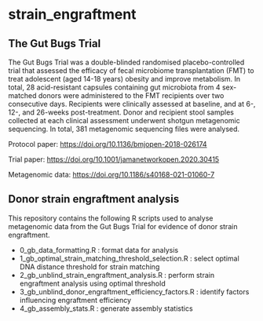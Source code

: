 # strain_engraftment

## The Gut Bugs Trial

The Gut Bugs Trial was a double-blinded randomised placebo-controlled trial that assessed the efficacy of fecal microbiome transplantation (FMT) to treat adolescent (aged 14-18 years) obesity and improve metabolism. In total, 28 acid-resistant capsules containing gut microbiota from 4 sex-matched donors were administered to the FMT recipients over two consecutive days. Recipients were clinically assessed at baseline, and at 6-, 12-, and 26-weeks post-treatment. Donor and recipient stool samples collected at each clinical assessment underwent shotgun metagenomic sequencing. In total, 381 metagenomic sequencing files were analysed.

Protocol paper: https://doi.org/10.1136/bmjopen-2018-026174

Trial paper: https://doi.org/10.1001/jamanetworkopen.2020.30415

Metagenomic data: https://doi.org/10.1186/s40168-021-01060-7

## Donor strain engraftment analysis

This repository contains the following R scripts used to analyse metagenomic data from the Gut Bugs Trial for evidence of donor strain engraftment.

- 0_gb_data_formatting.R : format data for analysis
- 1_gb_optimal_strain_matching_threshold_selection.R : select optimal DNA distance threshold for strain matching
- 2_gb_unblind_strain_engraftment_analysis.R : perform strain engraftment analysis using optimal threshold
- 3_gb_unblind_donor_engraftment_efficiency_factors.R : identify factors influencing engraftment efficiency
- 4_gb_assembly_stats.R : generate assembly statistics

